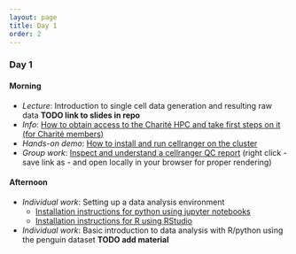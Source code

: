 ```yaml
---
layout: page
title: Day 1
order: 2
---
```


### Day 1

#### Morning
- _Lecture_: Introduction to single cell data generation and resulting raw data __TODO link to slides in repo__
- _Info_: [How to obtain access to the Charité HPC and take first steps on it (for Charité members)](https://github.com/buchauer-lab/charite-sc-data-course/blob/main/materials/Day1/L_cluster_usage.pdf)
- _Hands-on demo_: [How to install and run cellranger on the cluster](https://buchauer-lab.github.io/charite-sc-data-course/cellranger_install/)
- _Group work_: [Inspect and understand a cellranger QC report](https://github.com/buchauer-lab/charite-sc-data-course/blob/main/materials/Day1/web_summary_PBMC_subset.html) (right click - save link as - and open locally in your browser for proper rendering)

#### Afternoon
- _Individual work_: Setting up a data analysis environment
  - [Installation instructions for python using jupyter notebooks](https://buchauer-lab.github.io/charite-sc-data-course/installpython/)
  - [Installation instructions for R using RStudio](https://buchauer-lab.github.io/charite-sc-data-course/R_Rstudio_install/)
- _Individual work_: Basic introduction to data analysis with R/python using the penguin dataset __TODO add material__

